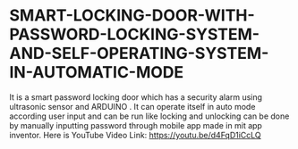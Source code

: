 # SMART-LOCKING-DOOR-WITH-PASSWORD-LOCKING-SYSTEM-AND-SELF-OPERATING-SYSTEM-IN-AUTOMATIC-MODE
It is a smart password locking door which has a security alarm using ultrasonic sensor and ARDUINO . It can  operate itself in auto mode according user input and can be run like locking and unlocking can be done by manually inputting password through mobile app made in mit app inventor.
Here is YouTube Video Link:
https://youtu.be/d4FqD1iCcLQ
